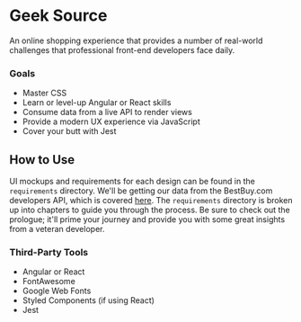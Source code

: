 # Geek Source

An online shopping experience that provides a number of real-world challenges that professional front-end developers face daily.

### Goals
- Master CSS
- Learn or level-up Angular or React skills
- Consume data from a live API to render views
- Provide a modern UX experience via JavaScript
- Cover your butt with Jest

## How to Use
UI mockups and requirements for each design can be found in the `requirements` directory. We'll be getting our data from the BestBuy.com developers API, which is covered [here](./requirements/01-project-setup/03-best-buy-api-creds). The `requirements` directory is broken up into chapters to guide you through the process. Be sure to check out the prologue; it'll prime your journey and provide you with some great insights from a veteran developer.

### Third-Party Tools
- Angular or React
- FontAwesome
- Google Web Fonts
- Styled Components (if using React)
- Jest
